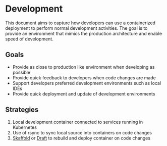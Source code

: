 # Development

This document aims to capture how developers can use a containerized deployment to perform normal development activities. The goal is to provide an environment that mimics the production architecture and enable speed of development.

## Goals

 * Provide as close to production like environment when developing as possible
 * Provide quick feedback to developers when code changes are made
 * Support developers preferred development environments such as local IDEs
 * Provide quick deployment and update of development environments

## Strategies

 1) Local development container connected to services running in Kubernetes
 2) Use of rsync to sync local source into containers on code changes
 3) [Skaffold](https://github.com/GoogleContainerTools/skaffold) or [Draft](https://github.com/Azure/draft) to rebuild and deploy container on code changes
